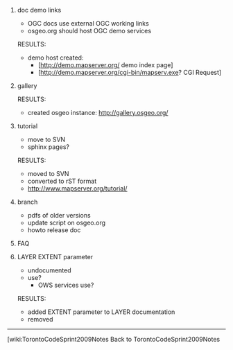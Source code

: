   1. doc demo links                                                     
     - OGC docs use external OGC working links                          
     - osgeo.org should host OGC demo services                          
                                                                        
     RESULTS:                                                           
        - demo host created:                                            
          - [http://demo.mapserver.org/ demo index page]                
          - [http://demo.mapserver.org/cgi-bin/mapserv.exe? CGI Request]
                                                                        
  2. gallery                                                            
                                                                        
     RESULTS:                                                           
     - created osgeo instance: http://gallery.osgeo.org/                
                                                                        
  3. tutorial                                                           
     - move to SVN                                                      
     - sphinx pages?                                                    
                                                                        
     RESULTS:                                                           
                                                                        
     - moved to SVN                                                     
     - converted to rST format                                          
     - http://www.mapserver.org/tutorial/                               
                                                                        
  4. branch                                                             
     - pdfs of older versions                                           
     - update script on osgeo.org                                       
     - howto release doc                                                
                                                                        
  5. FAQ                                                                
                                                                        
  6. LAYER EXTENT parameter                                             
     - undocumented                                                     
     - use?                                                             
       - OWS services use?                                              
                                                                        
     RESULTS:                                                           
                                                                        
     - added EXTENT parameter to LAYER documentation                    
     - removed                                                          
                                                                        
                                                                        
                                                                        
----                                                                    
[wiki:TorontoCodeSprint2009Notes Back to TorontoCodeSprint2009Notes
